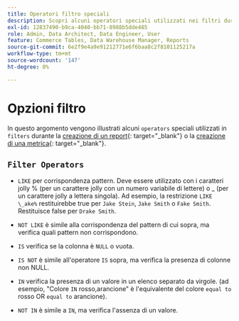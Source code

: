 ```yaml
---
title: Operatori filtro speciali
description: Scopri alcuni operatori speciali utilizzati nei filtri durante la creazione di un rapporto o di una metrica.
exl-id: 12837490-b9ca-4040-bb71-8988b5dde485
role: Admin, Data Architect, Data Engineer, User
feature: Commerce Tables, Data Warehouse Manager, Reports
source-git-commit: 6e2f9e4a9e91212771e6f6baa8c2f8101125217a
workflow-type: tm+mt
source-wordcount: '147'
ht-degree: 0%

---
```


# Opzioni filtro

In questo argomento vengono illustrati alcuni `operators` speciali utilizzati in `filters` durante la [creazione di un report](../../tutorials/using-visual-report-builder.md){: target=&quot;_blank&quot;} o la [creazione di una metrica](../../data-user/reports/ess-manage-data-metrics.md){: target=&quot;_blank&quot;}.

## `Filter Operators`

* `LIKE` per corrispondenza pattern. Deve essere utilizzato con i caratteri jolly % (per un carattere jolly con un numero variabile di lettere) o _ (per un carattere jolly a lettera singola).  Ad esempio, la restrizione `LIKE \_ake%` restituirebbe true per `Jake Stein`, `Jake Smith` o `Fake Smith`.  Restituisce false per `Drake Smith`.

* `NOT LIKE` è simile alla corrispondenza del pattern di cui sopra, ma verifica quali pattern non corrispondono.

* `IS` verifica se la colonna è `NULL` o vuota.

* `IS NOT` è simile all&#39;operatore `IS` sopra, ma verifica la presenza di colonne non NULL.

* `IN` verifica la presenza di un valore in un elenco separato da virgole. (ad esempio, &quot;Colore `IN` rosso,arancione&quot; è l&#39;equivalente del colore `equal to` rosso OR `equal to` arancione).

* `NOT IN` è simile a `IN`, ma verifica l&#39;assenza di un valore.
